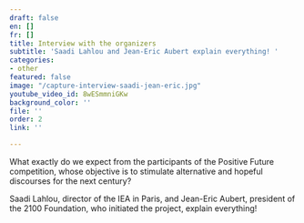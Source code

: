 ```yaml
---
draft: false
en: []
fr: []
title: Interview with the organizers
subtitle: 'Saadi Lahlou and Jean-Eric Aubert explain everything! '
categories:
- other
featured: false
image: "/capture-interview-saadi-jean-eric.jpg"
youtube_video_id: 8wESmmniGKw
background_color: ''
file: ''
order: 2
link: ''

---
```

What exactly do we expect from the participants of the Positive Future competition, whose objective is to stimulate alternative and hopeful discourses for the next century?

Saadi Lahlou, director of the IEA in Paris, and Jean-Eric Aubert, president of the 2100 Foundation, who initiated the project, explain everything!